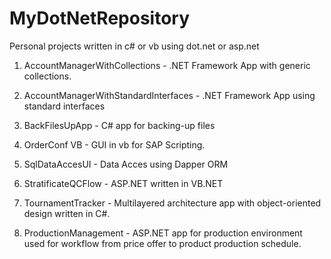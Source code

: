 # MyDotNetRepository

Personal projects written in c# or vb using dot.net or asp.net

1. AccountManagerWithCollections -	.NET Framework App with generic collections.

2. AccountManagerWithStandardInterfaces - .NET Framework App using standard interfaces

3. BackFilesUpApp - C# app for backing-up files

4. OrderConf	VB - GUI in vb for SAP Scripting.

5. SqlDataAccesUI - Data Acces using Dapper ORM

6. StratificateQCFlow - ASP.NET written in VB.NET

7. TournamentTracker	- Multilayered architecture app with object-oriented design written in C#.

8. ProductionManagement - ASP.NET app for production environment used for workflow from price offer to product production schedule.

